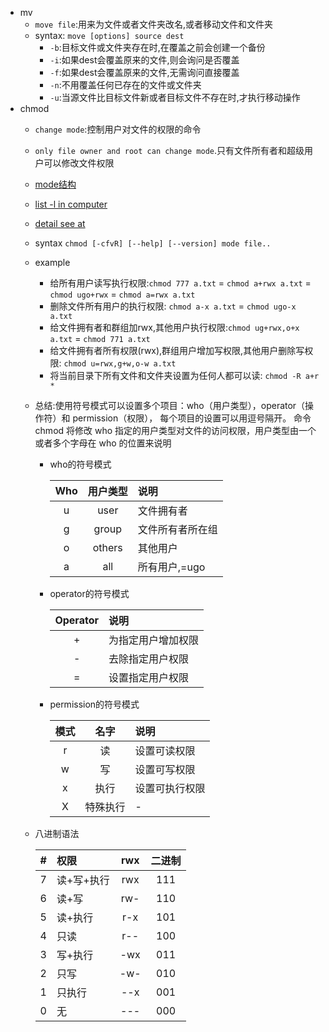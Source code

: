 - mv
  - `move file`:用来为文件或者文件夹改名,或者移动文件和文件夹
  - syntax: `move [options] source dest`
    - `-b`:目标文件或文件夹存在时,在覆盖之前会创建一个备份
    - `-i`:如果dest会覆盖原来的文件,则会询问是否覆盖
    - `-f`:如果dest会覆盖原来的文件,无需询问直接覆盖
    - `-n`:不用覆盖任何已存在的文件或文件夹
    - `-u`:当源文件比目标文件新或者目标文件不存在时,才执行移动操作
- chmod
  - `change mode`:控制用户对文件的权限的命令
  - `only file owner and root can change mode`.只有文件所有者和超级用户可以修改文件权限
  - [mode结构](./../images/mode-struct.png)
  - [list -l in computer](./../images/mode.png)
  - [detail see at](https://www.runoob.com/linux/linux-comm-chmod.html)
  - syntax `chmod [-cfvR] [--help] [--version] mode file..`
  - example
    - 给所有用户读写执行权限:`chmod 777 a.txt` = `chmod a+rwx a.txt` = `chmod ugo+rwx` = `chmod a=rwx a.txt`
    - 删除文件所有用户的执行权限: `chmod a-x a.txt` = `chmod ugo-x a.txt`
    - 给文件拥有者和群组加rwx,其他用户执行权限:`chmod ug+rwx,o+x a.txt` = `chmod 771 a.txt`
    - 给文件拥有者所有权限(rwx),群组用户增加写权限,其他用户删除写权限: `chmod u=rwx,g+w,o-w a.txt`
    - 将当前目录下所有文件和文件夹设置为任何人都可以读: `chmod -R a+r *`
  - 总结:使用符号模式可以设置多个项目：who（用户类型），operator（操作符）和 permission（权限），
    每个项目的设置可以用逗号隔开。 命令 chmod 将修改 who 指定的用户类型对文件的访问权限，用户类型由一个或者多个字母在 who 的位置来说明
    - who的符号模式

      | Who |  用户类型  | 说明 |
      |:----:| :----: | :---- |
      | u |  user  | 文件拥有者 |
      | g | group  | 文件所有者所在组 |
      | o | others | 其他用户 |
      | a |  all   | 所有用户,=ugo |
    - operator的符号模式
    
      | Operator |    说明     |
      |:-----:| :----- |
      | + | 为指定用户增加权限 |
      | - | 去除指定用户权限  |
      | = | 设置指定用户权限  |
    - permission的符号模式

      | 模式   |  名字  |   说明    |
      |:----:|:-------:| :---- |
      | r   |  读  | 设置可读权限  |
      | w   | 写  | 设置可写权限  |
      | x   | 执行 | 设置可执行权限 |
      | X   |  特殊执行   |    -    |
  - 八进制语法
  
    | # | 权限 | rwx   | 二进制 |
    | :----: |:------| :----: | :----: |
    | 7 | 读+写+执行 | rwx   | 111 |
    | 6 | 读+写 | rw-   | 110 |
    | 5 | 读+执行 | r-x   | 101 |
    | 4 | 只读 | r--   | 100 |
    | 3 | 写+执行 | -wx   | 011 |
    | 2 | 只写 | -w-   | 010 |
    | 1 | 只执行 | --x   | 001 |
    | 0 | 无 | ---   | 000 |